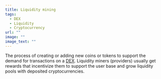 ```yaml
---
title: Liquidity mining
tags:
  - DEX
  - Liquidity
  - Cryptocurrency
url: ""
image: ""
image_text: ""
---
```


The process of creating or adding new coins or tokens to support the demand for transactions on a [DEX](https://www.essentialcardano.io/glossary/dex). Liquidity miners (providers) usually get rewards that incentivize them to support the user base and grow liquidity pools with deposited cryptocurrencies.
